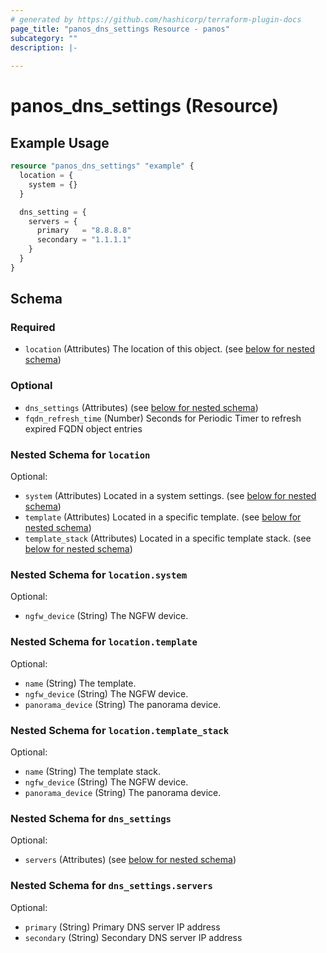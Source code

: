 ```yaml
---
# generated by https://github.com/hashicorp/terraform-plugin-docs
page_title: "panos_dns_settings Resource - panos"
subcategory: ""
description: |-
  
---
```


# panos_dns_settings (Resource)



## Example Usage

```terraform
resource "panos_dns_settings" "example" {
  location = {
    system = {}
  }

  dns_setting = {
    servers = {
      primary   = "8.8.8.8"
      secondary = "1.1.1.1"
    }
  }
}
```

<!-- schema generated by tfplugindocs -->
## Schema

### Required

- `location` (Attributes) The location of this object. (see [below for nested schema](#nestedatt--location))

### Optional

- `dns_settings` (Attributes) (see [below for nested schema](#nestedatt--dns_settings))
- `fqdn_refresh_time` (Number) Seconds for Periodic Timer to refresh expired FQDN object entries

<a id="nestedatt--location"></a>
### Nested Schema for `location`

Optional:

- `system` (Attributes) Located in a system settings. (see [below for nested schema](#nestedatt--location--system))
- `template` (Attributes) Located in a specific template. (see [below for nested schema](#nestedatt--location--template))
- `template_stack` (Attributes) Located in a specific template stack. (see [below for nested schema](#nestedatt--location--template_stack))

<a id="nestedatt--location--system"></a>
### Nested Schema for `location.system`

Optional:

- `ngfw_device` (String) The NGFW device.


<a id="nestedatt--location--template"></a>
### Nested Schema for `location.template`

Optional:

- `name` (String) The template.
- `ngfw_device` (String) The NGFW device.
- `panorama_device` (String) The panorama device.


<a id="nestedatt--location--template_stack"></a>
### Nested Schema for `location.template_stack`

Optional:

- `name` (String) The template stack.
- `ngfw_device` (String) The NGFW device.
- `panorama_device` (String) The panorama device.



<a id="nestedatt--dns_settings"></a>
### Nested Schema for `dns_settings`

Optional:

- `servers` (Attributes) (see [below for nested schema](#nestedatt--dns_settings--servers))

<a id="nestedatt--dns_settings--servers"></a>
### Nested Schema for `dns_settings.servers`

Optional:

- `primary` (String) Primary DNS server IP address
- `secondary` (String) Secondary DNS server IP address
